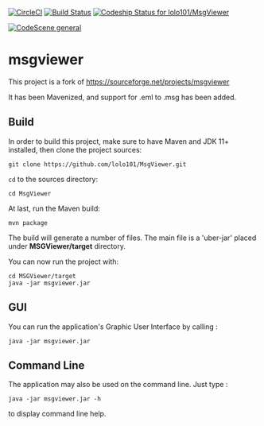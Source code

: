 [![CircleCI](https://circleci.com/gh/lolo101/MsgViewer.svg?style=shield)](https://app.circleci.com/pipelines/github/lolo101/MsgViewer)
[![Build Status](https://travis-ci.com/lolo101/MsgViewer.svg?branch=master)](https://travis-ci.com/lolo101/MsgViewer)
[![Codeship Status for lolo101/MsgViewer](https://app.codeship.com/projects/52c429a0-01fe-0135-ab0f-5a532b9c76c0/status?branch=master)](https://app.codeship.com/projects/213000)

[![CodeScene general](https://codescene.io/images/analyzed-by-codescene-badge.svg)](https://codescene.io/projects/2821)

# msgviewer

This project is a fork of https://sourceforge.net/projects/msgviewer

It has been Mavenized, and support for .eml to .msg has been added.

## Build

In order to build this project, make sure to have Maven and JDK 11+ installed, then clone the project sources:

`git clone https://github.com/lolo101/MsgViewer.git`

`cd` to the sources directory:

`cd MsgViewer`

At last, run the Maven build:

`mvn package`

The build will generate a number of files. The main file is a 'uber-jar' placed under **MSGViewer/target** directory.

You can now run the project with:

```shell
cd MSGViewer/target
java -jar msgviewer.jar
```

## GUI

You can run the application's Graphic User Interface by calling :

`java -jar msgviewer.jar`

## Command Line

The application may also be used on the command line. Just type :

`java -jar msgviewer.jar -h`

to display command line help.
